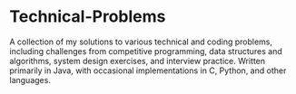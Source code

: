 # Technical-Problems
A collection of my solutions to various technical and coding problems, including challenges from competitive programming, data structures and algorithms, system design exercises, and interview practice. Written primarily in Java, with occasional implementations in C, Python, and other languages.
